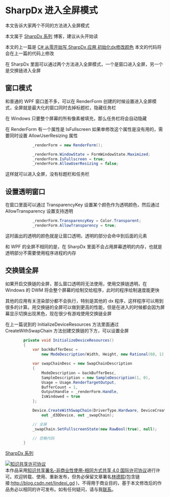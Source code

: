 
# SharpDx 进入全屏模式

本文告诉大家两个不同的方法进入全屏模式

<!--more-->


<!-- csdn -->

本文属于 [SharpDx 系列](https://blog.lindexi.com/post/WPF-%E4%BD%BF%E7%94%A8-SharpDx-%E6%B8%B2%E6%9F%93%E5%8D%9A%E5%AE%A2%E5%AF%BC%E8%88%AA.html) 博客，建议从头开始读

本文的上一篇是 [C# 从零开始写 SharpDx 应用 初始化dx修改颜色](https://blog.lindexi.com/post/C-%E4%BB%8E%E9%9B%B6%E5%BC%80%E5%A7%8B%E5%86%99-SharpDx-%E5%BA%94%E7%94%A8-%E5%88%9D%E5%A7%8B%E5%8C%96dx%E4%BF%AE%E6%94%B9%E9%A2%9C%E8%89%B2.html) 本文的代码将会在上一篇的代码上修改

在 SharpDx 里面可以通过两个方法进入全屏模式，一个是窗口进入全屏，另一个是交换链进入全屏

## 窗口模式

和普通的 WPF 窗口差不多，可以在 RenderForm 创建的时候设置进入全屏模式，全屏就是最大化的窗口同时去掉标题栏，隐藏任务栏

在 Windows 只要整个屏幕的所有像素被填充，那么任务栏将会自动隐藏

在 RenderForm 有一个属性是 IsFullscreen 如果单修改这个属性是没有用的，需要同时设置 AllowUserResizing 属性

```csharp
            _renderForm = new RenderForm();

            _renderForm.WindowState = FormWindowState.Maximized;
            _renderForm.IsFullscreen = true;
            _renderForm.AllowUserResizing = false;
```

这样就可以进入全屏，没有标题栏和任务栏

## 设置透明窗口

在窗口里面可以通过 TransparencyKey 设置某个颜色作为透明颜色，然后通过 AllowTransparency 设置支持透明

```csharp
            _renderForm.TransparencyKey = Color.Transparent;
            _renderForm.AllowTransparency = true;
```

这时画出的透明的颜色就是让窗口透明，透明的部分会命中到后面的元素

和 WPF 的全屏不相同的是，在 SharpDx 里面不会占用屏幕透明的内存，也就是透明部分不需要使用程序进程的内存

## 交换链全屏

如果开启交换链的全屏，那么窗口透明将无法使用，使用交换链透明，在 Windows 的 DWM 将会整个屏幕的绘制交给程序，此时的程序绘制速度能更快

其他的应用有关渲染部分都不会执行，特别是其他的 dx 程序，这样程序可以用到很多的计算。用交换链的全屏可以做到更高的性能，但是在进入的时候都会因为屏幕显示切换出现黑色，现在很少有游戏使用交换链全屏

在上一篇说到的 InitializeDeviceResources 方法里面通过 CreateWithSwapChain 方法创建交换链的下方，可以设置全屏

```csharp
        private void InitializeDeviceResources()
        {
            var backBufferDesc =
                new ModeDescription(Width, Height, new Rational(60, 1), Format.R8G8B8A8_UNorm);

            var swapChainDesc = new SwapChainDescription
            {
                ModeDescription = backBufferDesc,
                SampleDescription = new SampleDescription(1, 0),
                Usage = Usage.RenderTargetOutput,
                BufferCount = 1,
                OutputHandle = _renderForm.Handle,
                IsWindowed = true
            };

            Device.CreateWithSwapChain(DriverType.Hardware, DeviceCreationFlags.None, swapChainDesc,
                out _d3DDevice, out _swapChain);

            // 全屏
            _swapChain.SetFullscreenState(new RawBool(true), null);

            // 忽略代码
        }
```

[SharpDx 系列](https://blog.lindexi.com/post/WPF-%E4%BD%BF%E7%94%A8-SharpDx-%E6%B8%B2%E6%9F%93%E5%8D%9A%E5%AE%A2%E5%AF%BC%E8%88%AA.html)





<a rel="license" href="http://creativecommons.org/licenses/by-nc-sa/4.0/"><img alt="知识共享许可协议" style="border-width:0" src="https://licensebuttons.net/l/by-nc-sa/4.0/88x31.png" /></a><br />本作品采用<a rel="license" href="http://creativecommons.org/licenses/by-nc-sa/4.0/">知识共享署名-非商业性使用-相同方式共享 4.0 国际许可协议</a>进行许可。欢迎转载、使用、重新发布，但务必保留文章署名[林德熙](http://blog.csdn.net/lindexi_gd)(包含链接:http://blog.csdn.net/lindexi_gd )，不得用于商业目的，基于本文修改后的作品务必以相同的许可发布。如有任何疑问，请与我[联系](mailto:lindexi_gd@163.com)。